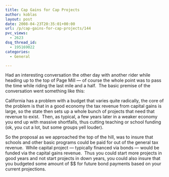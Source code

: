 ```yaml
---
title: Cap Gains for Cap Projects
author: koblas
layout: post
date: 2008-04-23T20:35:01+00:00
url: /p/cap-gains-for-cap-projects/144
pvc_views:
  - 2623
dsq_thread_id:
  - 195169022
categories:
  - General

---
```

Had an interesting conversation the other day with another rider while heading up to the top of Page Mill &#8212; of course the whole point was to pass the time while riding the last mile and a half.&nbsp; The basic premise of the conversation went something like this:

California has a problem with a budget that varies quite radically, the core of the problem is that in a good economy the tax revenue from capital gains is large, so the state then sets up a whole bunch of projects that need that revenue to exist.&nbsp; Then, as typical, a few years later in a weaker economy you end up with massive shortfalls, thus cutting teaching or school funding (ok, you cut a lot, but some groups yell louder).

So the proposal as we approached the top of the hill, was to insure that schools and other basic programs could be paid for out of the general tax revenue.&nbsp; While capital project &#8212; typically financed via bonds &#8212; would be funded via the capital gains revenue.&nbsp; Thus you could start more projects in good years and not start projects in down years, you could also insure that you budgeted some amount of $$ for future bond payments based on your current projections.